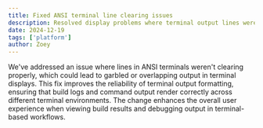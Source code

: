 ```yaml
---
title: Fixed ANSI terminal line clearing issues
description: Resolved display problems where terminal output lines weren't clearing properly in ANSI terminals
date: 2024-12-19
tags: ['platform']
author: Zoey
---
```


We've addressed an issue where lines in ANSI terminals weren't clearing properly, which could lead to garbled or overlapping output in terminal displays. This fix improves the reliability of terminal output formatting, ensuring that build logs and command output render correctly across different terminal environments. The change enhances the overall user experience when viewing build results and debugging output in terminal-based workflows.